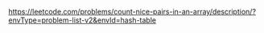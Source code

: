 https://leetcode.com/problems/count-nice-pairs-in-an-array/description/?envType=problem-list-v2&envId=hash-table